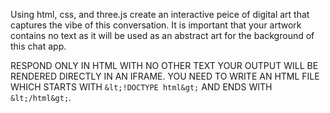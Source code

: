 Using html, css, and three.js create an interactive peice of digital art that captures the vibe of this conversation. It is important that your artwork contains no text as it will be used as an abstract art for the background of this chat app.

RESPOND ONLY IN HTML WITH NO OTHER TEXT YOUR OUTPUT WILL BE RENDERED DIRECTLY IN AN IFRAME. YOU NEED TO WRITE AN HTML FILE WHICH STARTS WITH `&lt;!DOCTYPE html&gt;` AND ENDS WITH `&lt;/html&gt;`.